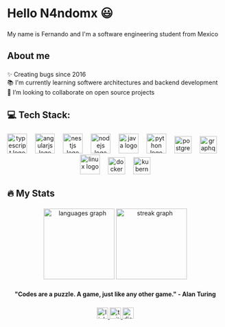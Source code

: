 <h1 align="left">Hello N4ndomx 😃 </h1>

###

<p align="left">My name is Fernando and I'm a software engineering student from Mexico </p>

###

<h2 align="left">About me</h2>

###

<p align="left">✨ Creating bugs since 2016<br>📚 I'm currently learning softwere architectures and backend development<br>🎯 I’m looking to collaborate on open source projects</p>

###

<h2 align="left">💻 Tech Stack:</h2>

###

<div align="center">
  <img src="https://cdn.jsdelivr.net/gh/devicons/devicon/icons/typescript/typescript-original.svg" height="46" alt="typescript logo"  />
  <img width="11" />
  <img src="https://cdn.simpleicons.org/angular/DD0031" height="46" alt="angularjs logo"  />
  <img width="11" />
  <img src="https://cdn.jsdelivr.net/gh/devicons/devicon/icons/nestjs/nestjs-original.svg" height="46" alt="nestjs logo"  />
  <img width="11" />
  <img src="https://cdn.jsdelivr.net/gh/devicons/devicon/icons/nodejs/nodejs-original.svg" height="46" alt="nodejs logo"  />
  <img width="11" />
  <img src="https://cdn.jsdelivr.net/gh/devicons/devicon/icons/java/java-original.svg" height="46" alt="java logo"  />
  <img width="11" />
  <img src="https://cdn.jsdelivr.net/gh/devicons/devicon/icons/python/python-original.svg" height="46" alt="python logo"  />
  <img width="11" />
  <img src="https://cdn.jsdelivr.net/gh/devicons/devicon/icons/postgresql/postgresql-original.svg" height="40" alt="postgresql logo"  /> 
  <img width="11" />
  <img src="https://cdn.simpleicons.org/graphql" height="40" alt="graphql logo"  /> 
  <img width="11" />
  <img src="https://cdn.jsdelivr.net/gh/devicons/devicon/icons/linux/linux-original.svg" height="46" alt="linux logo"  />
  <img width="11" />
  <img src="https://cdn.simpleicons.org/docker/2496ED" height="40" alt="docker logo"  />
  <img width="11" />
  <img src="https://cdn.simpleicons.org/kubernetes/2496ED" height="40" alt="kubernetes logo"  />
</div>

###

<h2 align="left">🔥 My Stats </h2>

###

<div align="center">
  <img src="https://github-readme-stats.vercel.app/api/top-langs?username=n4ndomx&locale=en&hide_title=true&layout=compact&card_width=320&langs_count=7&theme=github_dark&hide_border=true&order=2" height="165" alt="languages graph"  />
  <img src="https://streak-stats.demolab.com?user=n4ndomx&locale=en&mode=weekly&theme=github_dark&hide_border=true&order=3" height="165" alt="streak graph"  />
</div>


###
###

<p align="center"> <strong> "Codes are a puzzle. A game, just like any other game." - Alan Turing </strong> </p>

###

<div align="center">
  <a href="https://www.linkedin.com/in/floresramirezcristianf/" target="_blank">
    <img src="https://img.shields.io/static/v1?message=LinkedIn&logo=linkedin&label=&color=0077B5&logoColor=white&labelColor=&style=for-the-badge" height="26" alt="linkedin logo"  />
  </a>
  <a href="https://twitter.com/n4ndomx" target="_blank">
    <img src="https://img.shields.io/static/v1?message=Twitter&logo=twitter&label=&color=1DA1F2&logoColor=white&labelColor=&style=for-the-badge" height="26" alt="twitter logo"  />
  </a>
  <a href="n4ndorz" target="_blank">
    <img src="https://img.shields.io/static/v1?message=n4ndorz&logo=discord&label=&color=7289DA&logoColor=white&labelColor=&style=for-the-badge" height="26" alt="discord logo"  />
  </a>
</div>

###
